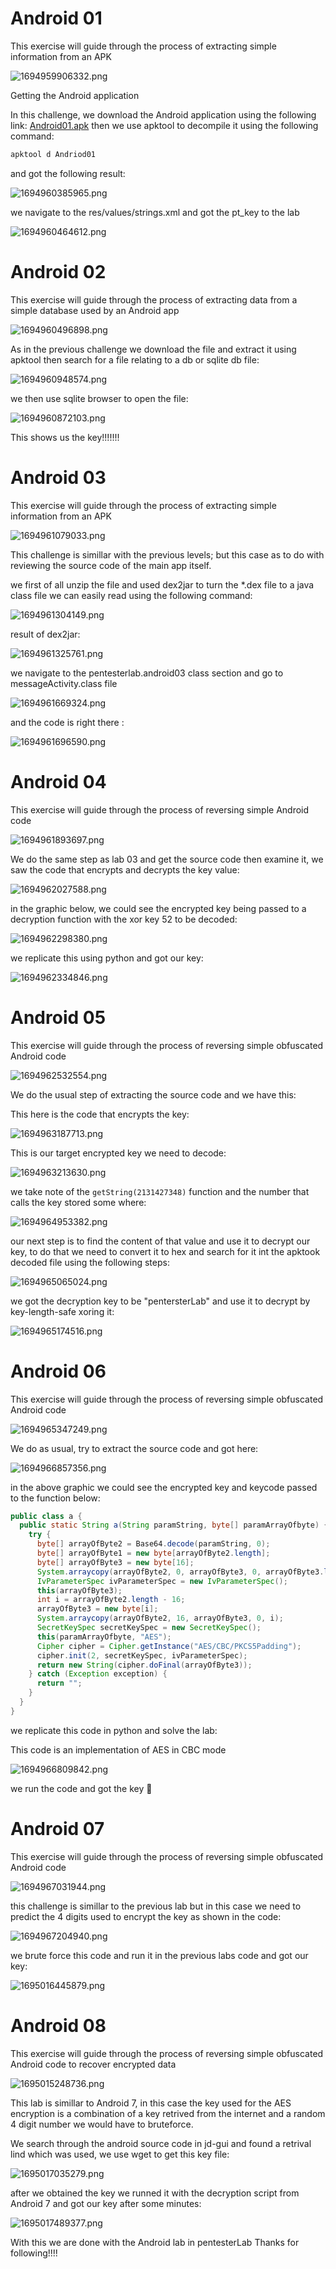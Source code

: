 # Android 01

This exercise will guide through the process of extracting simple information from an APK

![1694959906332.png](https://blog.cyb3rguru.tech/posts/pentesterlab/android/images/1694959906332.png)

Getting the Android application

In this challenge, we download the Android application using the following link: [Android01.apk](https://pentesterlab.com/exercises/android_01/attachments/0)
then we use apktool to decompile it using the following command:

```bash
apktool d Andriod01
```

and got the following result:

![1694960385965.png](https://blog.cyb3rguru.tech/posts/pentesterlab/android/images/1694960385965.png)

we navigate to the res/values/strings.xml and got the pt_key to the lab

![1694960464612.png](https://blog.cyb3rguru.tech/posts/pentesterlab/android/images/1694960464612.png)

# Android 02

This exercise will guide through the process of extracting data from a simple database used by an Android app

![1694960496898.png](https://blog.cyb3rguru.tech/posts/pentesterlab/android/images/1694960496898.png)

As in the previous challenge we download the file and extract it using apktool then search for a file relating to a db or sqlite db file:

![1694960948574.png](https://blog.cyb3rguru.tech/posts/pentesterlab/android/images/1694960948574.png)

we then use sqlite browser to open the file:

![1694960872103.png](https://blog.cyb3rguru.tech/posts/pentesterlab/android/images/1694960872103.png)

This shows us the key!!!!!!!

# Android 03

This exercise will guide through the process of extracting simple information from an APK

![1694961079033.png](https://blog.cyb3rguru.tech/posts/pentesterlab/android/images/1694961079033.png)

This challenge is simillar  with the previous levels; but this case as to do with reviewing the source code of the main app itself.

we first of all unzip the file and used dex2jar to turn the *.dex file to a java class file we can easily read using the following command:

![1694961304149.png](https://blog.cyb3rguru.tech/posts/pentesterlab/android/images/1694961304149.png)

result of dex2jar:

![1694961325761.png](https://blog.cyb3rguru.tech/posts/pentesterlab/android/images/1694961325761.png)

we navigate to the pentesterlab.android03 class section and go to messageActivity.class file

![1694961669324.png](https://blog.cyb3rguru.tech/posts/pentesterlab/android/images/1694961669324.png)

and the code is right there :

![1694961696590.png](https://blog.cyb3rguru.tech/posts/pentesterlab/android/images/1694961696590.png)

# Android 04

This exercise will guide through the process of reversing simple Android code

![1694961893697.png](https://blog.cyb3rguru.tech/posts/pentesterlab/android/images/1694961893697.png)

We do the same step as lab 03 and get the source code then examine it, we saw the code that encrypts and decrypts the key value:

![1694962027588.png](https://blog.cyb3rguru.tech/posts/pentesterlab/android/images/1694962027588.png)

in the graphic below, we could see the encrypted key being passed to a decryption function with the xor key 52 to be decoded:

![1694962298380.png](https://blog.cyb3rguru.tech/posts/pentesterlab/android/images/1694962298380.png)

we replicate this using python and got our key:

![1694962334846.png](https://blog.cyb3rguru.tech/posts/pentesterlab/android/images/1694962334846.png)

# Android 05

This exercise will guide through the process of reversing simple obfuscated Android code

![1694962532554.png](https://blog.cyb3rguru.tech/posts/pentesterlab/android/images/1694962532554.png)

We do the usual step of extracting the source code and we have this:

This here is the code that encrypts the key:

![1694963187713.png](https://blog.cyb3rguru.tech/posts/pentesterlab/android/images/1694963187713.png)

This is our target encrypted key we need to decode:

![1694963213630.png](https://blog.cyb3rguru.tech/posts/pentesterlab/android/images/1694963213630.png)

we take note of the `getString(2131427348)` function and the number that calls the key stored some where:

![1694964953382.png](https://blog.cyb3rguru.tech/posts/pentesterlab/android/images/1694964953382.png)

our next step is to find the content of that value and use it to decrypt our key, to do that we need to convert it to hex and search for it int the apktook decoded file using the following steps:

![1694965065024.png](https://blog.cyb3rguru.tech/posts/pentesterlab/android/images/1694965065024.png)

we got the decryption key to be "pentersterLab" and use it to decrypt by key-length-safe xoring it:

![1694965174516.png](https://blog.cyb3rguru.tech/posts/pentesterlab/android/images/1694965174516.png)

# Android 06

This exercise will guide through the process of reversing simple obfuscated Android code

![1694965347249.png](https://blog.cyb3rguru.tech/posts/pentesterlab/android/images/1694965347249.png)

We do as usual, try to extract the source code and got here:

![1694966857356.png](https://blog.cyb3rguru.tech/posts/pentesterlab/android/images/1694966857356.png)

in the above graphic we could see the encrypted key and keycode passed to the function below:

```java
public class a {
  public static String a(String paramString, byte[] paramArrayOfbyte) {
    try {
      byte[] arrayOfByte2 = Base64.decode(paramString, 0);
      byte[] arrayOfByte1 = new byte[arrayOfByte2.length];
      byte[] arrayOfByte3 = new byte[16];
      System.arraycopy(arrayOfByte2, 0, arrayOfByte3, 0, arrayOfByte3.length);
      IvParameterSpec ivParameterSpec = new IvParameterSpec();
      this(arrayOfByte3);
      int i = arrayOfByte2.length - 16;
      arrayOfByte3 = new byte[i];
      System.arraycopy(arrayOfByte2, 16, arrayOfByte3, 0, i);
      SecretKeySpec secretKeySpec = new SecretKeySpec();
      this(paramArrayOfbyte, "AES");
      Cipher cipher = Cipher.getInstance("AES/CBC/PKCS5Padding");
      cipher.init(2, secretKeySpec, ivParameterSpec);
      return new String(cipher.doFinal(arrayOfByte3));
    } catch (Exception exception) {
      return "";
    } 
  }
}

```

we replicate this code in python and solve the lab:

This code is an implementation of AES in CBC mode

![1694966809842.png](https://blog.cyb3rguru.tech/posts/pentesterlab/android/images/1694966809842.png)

we run the code and got the key 🎉️

# Android 07

This exercise will guide through the process of reversing simple obfuscated Android code

![1694967031944.png](https://blog.cyb3rguru.tech/posts/pentesterlab/android/images/1694967031944.png)

this challenge is simillar to the previous lab but in this case we need to predict the 4 digits used to encrypt the key as shown in the code:

![1694967204940.png](https://blog.cyb3rguru.tech/posts/pentesterlab/android/images/1694967204940.png)

we brute force this code and run it in the previous labs code and got our key:

![1695016445879.png](https://blog.cyb3rguru.tech/posts/pentesterlab/android/images/1695016445879.png)

# Android 08

This exercise will guide through the process of reversing simple obfuscated Android code to recover encrypted data

![1695015248736.png](https://blog.cyb3rguru.tech/posts/pentesterlab/android/images/1695015248736.png)

This lab is simillar to Android 7, in this case the key used for the AES encryption is a combination of a key retrived from the internet and a random 4 digit number we would have to bruteforce.

We search through the android source code in jd-gui and found a retrival lind which was used, we use wget to get this key file:

![1695017035279.png](https://blog.cyb3rguru.tech/posts/pentesterlab/android/images/1695017035279.png)

after we obtained the key we runned it with the decryption script from Android 7 and got our key after some minutes:

![1695017489377.png](https://blog.cyb3rguru.tech/posts/pentesterlab/android/images/1695017489377.png)

With this we are done with the Android lab in pentesterLab
Thanks for following!!!!
